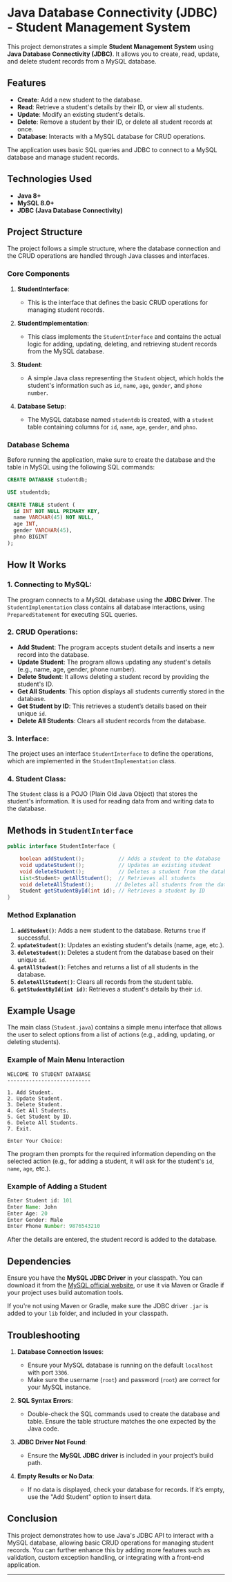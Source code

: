 # Java Database Connectivity (JDBC) - Student Management System

This project demonstrates a simple **Student Management System** using **Java Database Connectivity (JDBC)**. It allows you to create, read, update, and delete student records from a MySQL database.

## Features

- **Create**: Add a new student to the database.
- **Read**: Retrieve a student's details by their ID, or view all students.
- **Update**: Modify an existing student's details.
- **Delete**: Remove a student by their ID, or delete all student records at once.
- **Database**: Interacts with a MySQL database for CRUD operations.
  
The application uses basic SQL queries and JDBC to connect to a MySQL database and manage student records.

## Technologies Used

- **Java 8+**
- **MySQL 8.0+**
- **JDBC (Java Database Connectivity)**

## Project Structure

The project follows a simple structure, where the database connection and the CRUD operations are handled through Java classes and interfaces.

### Core Components

1. **StudentInterface**:
   - This is the interface that defines the basic CRUD operations for managing student records.
   
2. **StudentImplementation**:
   - This class implements the `StudentInterface` and contains the actual logic for adding, updating, deleting, and retrieving student records from the MySQL database.
   
3. **Student**:
   - A simple Java class representing the `Student` object, which holds the student's information such as `id`, `name`, `age`, `gender`, and `phone number`.

4. **Database Setup**:
   - The MySQL database named `studentdb` is created, with a `student` table containing columns for `id`, `name`, `age`, `gender`, and `phno`.

### Database Schema

Before running the application, make sure to create the database and the table in MySQL using the following SQL commands:

```sql
CREATE DATABASE studentdb;

USE studentdb;

CREATE TABLE student (
  id INT NOT NULL PRIMARY KEY,
  name VARCHAR(45) NOT NULL,
  age INT,
  gender VARCHAR(45),
  phno BIGINT
);
```

## How It Works

### 1. **Connecting to MySQL**:
   The program connects to a MySQL database using the **JDBC Driver**. The `StudentImplementation` class contains all database interactions, using `PreparedStatement` for executing SQL queries.

### 2. **CRUD Operations**:
   - **Add Student**: The program accepts student details and inserts a new record into the database.
   - **Update Student**: The program allows updating any student's details (e.g., name, age, gender, phone number).
   - **Delete Student**: It allows deleting a student record by providing the student's ID.
   - **Get All Students**: This option displays all students currently stored in the database.
   - **Get Student by ID**: This retrieves a student’s details based on their unique `id`.
   - **Delete All Students**: Clears all student records from the database.

### 3. **Interface**:
   The project uses an interface `StudentInterface` to define the operations, which are implemented in the `StudentImplementation` class.

### 4. **Student Class**:
   The `Student` class is a POJO (Plain Old Java Object) that stores the student's information. It is used for reading data from and writing data to the database.

## Methods in `StudentInterface`

```java
public interface StudentInterface {

    boolean addStudent();           // Adds a student to the database
    void updateStudent();           // Updates an existing student
    void deleteStudent();           // Deletes a student from the database
    List<Student> getAllStudent();  // Retrieves all students
    void deleteAllStudent();       // Deletes all students from the database
    Student getStudentById(int id); // Retrieves a student by ID
}
```

### Method Explanation

1. **`addStudent()`**: Adds a new student to the database. Returns `true` if successful.
2. **`updateStudent()`**: Updates an existing student's details (name, age, etc.).
3. **`deleteStudent()`**: Deletes a student from the database based on their unique `id`.
4. **`getAllStudent()`**: Fetches and returns a list of all students in the database.
5. **`deleteAllStudent()`**: Clears all records from the student table.
6. **`getStudentById(int id)`**: Retrieves a student's details by their `id`.

## Example Usage

The main class (`Student.java`) contains a simple menu interface that allows the user to select options from a list of actions (e.g., adding, updating, or deleting students).

### Example of Main Menu Interaction

```text
WELCOME TO STUDENT DATABASE
---------------------------

1. Add Student.
2. Update Student.
3. Delete Student.
4. Get All Students.
5. Get Student by ID.
6. Delete All Students.
7. Exit.

Enter Your Choice: 
```

The program then prompts for the required information depending on the selected action (e.g., for adding a student, it will ask for the student's `id`, `name`, `age`, etc.).

### Example of Adding a Student

```java
Enter Student id: 101
Enter Name: John
Enter Age: 20
Enter Gender: Male
Enter Phone Number: 9876543210
```

After the details are entered, the student record is added to the database.

## Dependencies

Ensure you have the **MySQL JDBC Driver** in your classpath. You can download it from the [MySQL official website](https://dev.mysql.com/downloads/connector/j/), or use it via Maven or Gradle if your project uses build automation tools.

If you're not using Maven or Gradle, make sure the JDBC driver `.jar` is added to your `lib` folder, and included in your classpath.

## Troubleshooting

1. **Database Connection Issues**:
   - Ensure your MySQL database is running on the default `localhost` with port `3306`.
   - Make sure the username (`root`) and password (`root`) are correct for your MySQL instance.

2. **SQL Syntax Errors**:
   - Double-check the SQL commands used to create the database and table. Ensure the table structure matches the one expected by the Java code.

3. **JDBC Driver Not Found**:
   - Ensure the **MySQL JDBC driver** is included in your project’s build path.

4. **Empty Results or No Data**:
   - If no data is displayed, check your database for records. If it’s empty, use the "Add Student" option to insert data.

## Conclusion

This project demonstrates how to use Java's JDBC API to interact with a MySQL database, allowing basic CRUD operations for managing student records. You can further enhance this by adding more features such as validation, custom exception handling, or integrating with a front-end application.

---
